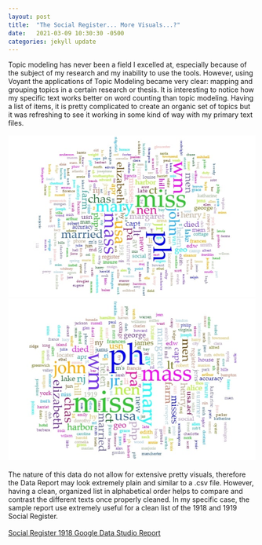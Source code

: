 ```yaml
---
layout: post
title:  "The Social Register... More Visuals...?"
date:   2021-03-09 10:30:30 -0500
categories: jekyll update
---
```

Topic modeling has never been a field I excelled at, especially because of the subject of my research and my inability to use the tools. However, using Voyant the applications of Topic Modeling became very clear: mapping and grouping topics in a certain research or thesis. It is interesting to notice how my specific text works better on word counting than topic modeling.
Having a list of items, it is pretty complicated to create an organic set of topics but it was refreshing to see it working in some kind of way with my primary text files.
<br>
<br>
![image 1](../assets/img_text_mining/social_register_topmod_1918.jpg)
![image 2](../assets/img_text_mining/social_register_topmod_1919.jpg)
<br>
<br>
The nature of this data do not allow for extensive pretty visuals, therefore the Data Report may look extremely plain and similar to a .csv file. However, having a clean, organized list in alphabetical order helps to compare and contrast the different texts once properly cleaned. In my specific case, the sample report use extremely useful for a clean list of the 1918 and 1919 Social Register.
<br>
<br>
[Social Register 1918 Google Data Studio Report](https://datastudio.google.com/reporting/a9322446-e234-40d3-b702-8c36c47dc023)
<br>

